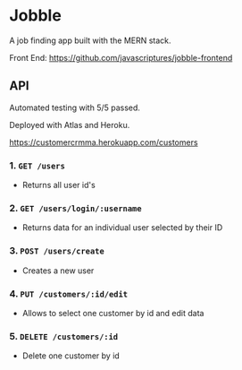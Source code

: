 # Jobble

A job finding app built with the MERN stack.

Front End: https://github.com/javascriptures/jobble-frontend

## API

Automated testing with 5/5 passed.

Deployed with Atlas and Heroku.

https://customercrmma.herokuapp.com/customers

### 1. `GET /users`

- Returns all user id's

### 2. `GET /users/login/:username`

- Returns data for an individual user selected by their ID

### 3. `POST /users/create`

- Creates a new user

### 4. `PUT /customers/:id/edit`

- Allows to select one customer by id and edit data

### 5. `DELETE /customers/:id`

- Delete one customer by id
